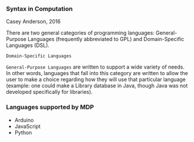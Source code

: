 ### Syntax in Computation
Casey Anderson, 2016

There are two general categories of programming languages: General-Purpose Languages (frequently abbreviated to GPL) and Domain-Specific Languages (DSL).

`Domain-Specific Languages`

`General-Purpose Languages` are written to support a wide variety of needs. In other words, languages that fall into this category are written to allow the user to make a choice regarding how they will use that particular language (example: one could make a Library database in Java, though Java was not developed specifically for libraries).

### Languages supported by MDP
* Arduino
* JavaScript
* Python
